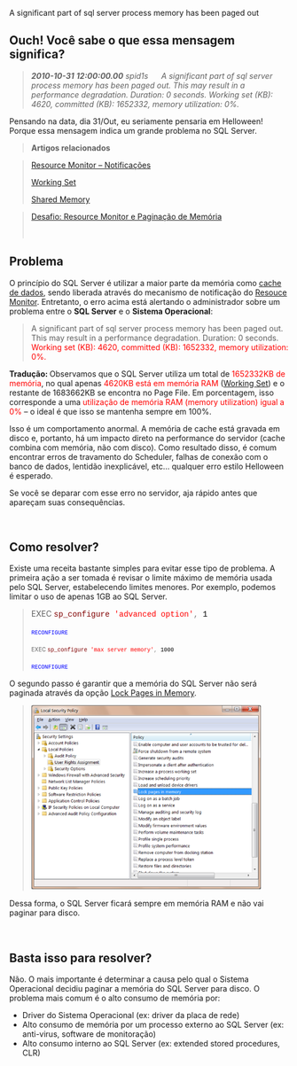 <a link='https://blogs.msdn.microsoft.com/fcatae/2010/10/30/a-significant-part-of-sql-server-process-memory-has-been-paged-out/'>A significant part of sql server process memory has been paged out</a>
<h2>Ouch! Você sabe o que essa mensagem significa?</h2>  <blockquote>   <p><em><strong>2010-10-31</strong> <strong>12:00:00.00</strong> spid1s&#160;&#160;&#160;&#160;&#160; A significant part of sql server process memory has been paged out. This may result in a performance degradation. Duration: 0 seconds. Working set (KB): 4620, committed (KB): 1652332, memory utilization: 0%.</em></p> </blockquote>  <p>Pensando na data, dia 31/Out, eu seriamente pensaria em Helloween! Porque essa mensagem indica um grande problema no SQL Server.</p>  <blockquote>   <p><strong>Artigos relacionados</strong></p> </blockquote>  <blockquote>   <p><a href="http://blogs.msdn.com/b/fcatae/archive/2009/09/02/resource-monitor-notifica-es.aspx" target="_blank">Resource Monitor – Notificações</a></p>    <p><a href="http://blogs.msdn.com/b/fcatae/archive/2010/03/31/memory-working-set.aspx" target="_blank">Working Set</a></p>    <p><a href="http://blogs.msdn.com/b/fcatae/archive/2010/04/20/shared-memory.aspx" target="_blank">Shared Memory</a></p> </blockquote>  <blockquote>   <p><a href="http://blogs.msdn.com/b/fcatae/archive/2010/10/18/desafio-resource-monitor-paginacao-memoria.aspx">Desafio: Resource Monitor e Paginação de Memória</a></p>    <p>&#160;</p> </blockquote>  <h2>Problema</h2>  <p>O princípio do SQL Server é utilizar a maior parte da memória como <a href="http://blogs.msdn.com/b/fcatae/archive/2010/06/25/cache-de-dados.aspx" target="_blank">cache de dados</a>, sendo liberada através do mecanismo de notificação do <a href="http://blogs.msdn.com/b/fcatae/archive/2009/09/02/resource-monitor-notifica-es.aspx" target="_blank">Resouce Monitor</a>. Entretanto, o erro acima está alertando o administrador sobre um problema entre o <strong>SQL Server</strong> e o <strong>Sistema Operacional</strong>:</p>  <blockquote>   <p>A significant part of sql server process memory has been paged out. This may result in a performance degradation. Duration: 0 seconds. <span style="color: #ff0000">Working set (KB): 4620, committed (KB): 1652332, memory utilization: 0%.</span></p> </blockquote>  <p><strong>Tradução: </strong>Observamos que o SQL Server utiliza um total de <font color="#ff0000">1652332KB de memória</font>, no qual apenas <font color="#ff0000">4620KB está em memória RAM</font> (<a href="http://blogs.msdn.com/b/fcatae/archive/2010/03/31/memory-working-set.aspx" target="_blank">Working Set</a>) e o restante de 1683662KB se encontra no Page File. Em porcentagem, isso corresponde a uma <font color="#ff0000">utilização de memória RAM (memory utilization) igual a 0%</font> – o ideal é que isso se mantenha sempre em 100%.</p>  <p>Isso é um comportamento anormal. A memória de cache está gravada em disco e, portanto, há um impacto direto na performance do servidor (cache combina com memória, não com disco). Como resultado disso, é comum encontrar erros de travamento do Scheduler, falhas de conexão com o banco de dados, lentidão inexplicável, etc… qualquer erro estilo Helloween é esperado. </p>  <p>Se você se deparar com esse erro no servidor, aja rápido antes que apareçam suas consequências.</p>  <p>&#160;</p>  <h2>Como resolver?</h2>  <p>Existe uma receita bastante simples para evitar esse tipo de problema. A primeira ação a ser tomada é revisar o limite máximo de memória usada pelo SQL Server, estabelecendo limites menores. Por exemplo, podemos limitar o uso de apenas 1GB ao SQL Server.</p>  <p><span style="font-family: courier new;color: #0000ff;font-size: x-small"></span>    <blockquote>     <p align="left">EXEC <span style="font-family: courier new;color: #800000">sp_configure</span><span style="font-family: courier new;color: #0000ff"> </span><span style="font-family: courier new;color: #ff0000">'advanced option<span style="font-family: courier new;color: #ff0000">'</span></span><span style="font-family: courier new;color: #808080">,</span><span style="font-family: courier new;color: #000000"> 1</span> </p>     <span style="font-size: x-small"><span style="font-family: courier new;color: #0000ff">RECONFIGURE</span> </span>      <p align="left"><span style="font-size: x-small">EXEC <span style="font-family: courier new;color: #800000">sp_configure</span><span style="font-family: courier new;color: #0000ff"> </span><span style="font-family: courier new;color: #ff0000"><span style="font-family: courier new;color: #ff0000">'</span>max server memory<span style="font-family: courier new;color: #ff0000">'</span></span><span style="font-family: courier new;color: #808080">,</span><span style="font-family: courier new;color: #000000"> 1000</span> </span></p>      <p align="left"><span style="font-family: courier new;color: #0000ff"><span style="font-size: x-small">RECONFIGURE</span></span></p>   </blockquote> </p>    <p>O segundo passo é garantir que a memória do SQL Server não será paginada através da opção <a href="http://blogs.msdn.com/b/fcatae/archive/2010/07/02/lock-pages-in-memory.aspx" target="_blank">Lock Pages in Memory</a>.</p>  <blockquote>   <p><img src="images\1067.image_2.png" width="414" height="332" /></p> </blockquote>  <p>Dessa forma, o SQL Server ficará sempre em memória RAM e não vai paginar para disco.</p>  <p>&#160;</p>  <h2>Basta isso para resolver?</h2>  <p>Não. O mais importante é determinar a causa pelo qual o Sistema Operacional decidiu paginar a memória do SQL Server para disco. O problema mais comum é o alto consumo de memória por:</p>  <ul>   <li>Driver do Sistema Operacional (ex: driver da placa de rede) </li>    <li>Alto consumo de memória por um processo externo ao SQL Server (ex: anti-virus, software de monitoração) </li>    <li>Alto consumo interno ao SQL Server (ex: extended stored procedures, CLR) </li> </ul>
